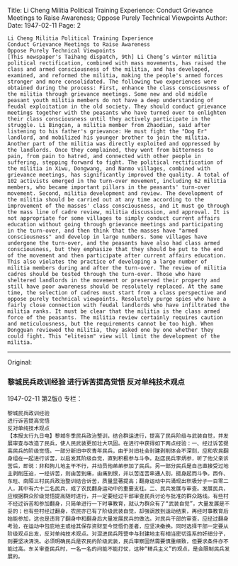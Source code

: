 Title: Li Cheng Militia Political Training Experience: Conduct Grievance Meetings to Raise Awareness; Oppose Purely Technical Viewpoints
Author:
Date: 1947-02-11
Page: 2

    Li Cheng Militia Political Training Experience
    Conduct Grievance Meetings to Raise Awareness
    Oppose Purely Technical Viewpoints
    [This newspaper's Taihang dispatch, 9th] Li Cheng’s winter militia political rectification, combined with mass movements, has raised the class and armed consciousness of the militia, and has developed, examined, and reformed the militia, making the people's armed forces stronger and more consolidated. The following two experiences were obtained during the process: First, enhance the class consciousness of the militia through grievance meetings. Some new and old middle peasant youth militia members do not have a deep understanding of feudal exploitation in the old society. They should conduct grievance meetings together with the peasants who have turned over to enlighten their class consciousness until they actively participate in the struggle. Li Bingcan, a militia member from Zhaodian, said after listening to his father's grievance: He must fight the "Dog Er" landlord, and mobilized his younger brother to join the militia. Another part of the militia was directly exploited and oppressed by the landlords. Once they complained, they went from bitterness to pain, from pain to hatred, and connected with other people in suffering, stepping forward to fight. The political rectification of the militia in Xiwu, Dongwang, and Nanmo villages, combined with grievance meetings, has significantly improved the quality. A total of 102 activists emerged in the turn-over movement, including 62 militia members, who became important pillars in the peasants' turn-over movement. Second, militia development and review. The development of the militia should be carried out at any time according to the improvement of the masses' class consciousness, and it must go through the mass line of cadre review, militia discussion, and approval. It is not appropriate for some villages to simply conduct current affairs education without going through grievance meetings and participating in the turn-over, and then think that the masses have "armed consciousness" and develop in large numbers. Some villages have undergone the turn-over, and the peasants have also had class armed consciousness, but they emphasize that they should be put to the end of the movement and then participate after current affairs education. This also violates the practice of developing a large number of militia members during and after the turn-over. The review of militia cadres should be tested through the turn-over. Those who have sheltered landlords in the movement or preserved their property and still have poor awareness should be resolutely replaced. At the same time, the selection of cadres must start from a class perspective and oppose purely technical viewpoints. Resolutely purge spies who have a fairly close connection with feudal landlords who have infiltrated the militia ranks. It must be clear that the militia is the class armed force of the peasants. The militia review certainly requires caution and meticulousness, but the requirements cannot be too high. When Dongguan reviewed the militia, they asked one by one whether they could fight. This "eliteism" view will limit the development of the militia.



<hr /> 

Original: 


### 黎城民兵政训经验  进行诉苦提高觉悟  反对单纯技术观点

1947-02-11
第2版()
专栏：

    黎城民兵政训经验
    进行诉苦提高觉悟
    反对单纯技术观点
    【本报太行九日电】黎城冬季民兵政治整训，结合群运进行，提高了民兵阶级与武装自觉，并发展审查与改造了民兵，使人民武装更加壮大巩固。在进行中获得如下两点经验：一、经过诉苦提高民兵的阶级觉悟。一部分新旧中农青年民兵，由于对旧社会封建剥削体会不深刻，应和农民翻身组在一起进行诉苦，以启发其阶级自觉，直到积极参与斗争。赵店民兵李炳参，听了他父亲诉苦后，即说：非和狗儿地主干不行，并动员他弟弟参加了民兵。另一部分民兵是自己直接受过地主剥削压迫，一经诉苦，则由苦到痛，由痛到恨，并以苦连苦串通人别，挺身起而斗争。西仵、东旺、南陌三村民兵政治整训结合诉苦，质量显著提高；翻身运动中共涌现出积极分子一百零二人，其中有六十二名民兵，成了农民翻身运动中的重要支柱。二、民兵发展与审查。发展民兵，应根据群众阶级觉悟提高随时进行，并一定要经过干部审查民兵讨论与批准的群众路线。有些村不经过诉苦和参加翻身，只简单进行一下时事教育，就认为群众有了“武装自觉”，大量发展是不妥的；也有些村经过翻身，农民亦已有了阶级武装自觉，却强调放到运动结束，再经时事教育后始能参加，这也是违背了翻身中和翻身后大量发展民兵的做法。对民兵干部的审查，应经过翻身考验，在运动中包庇地主或给其保存资财至今觉悟仍差者，应坚决撤换。同时选择干部一定要从阶级观点出发，反对单纯技术观点。对混进民兵阵营中与封建地主有相当密切连系的奸细分子，则要坚决清洗。必须明确民兵是农民的阶级武装，民兵审察固然需要慎重细致，但要求条件亦不能过高。东关审查民兵时，一名一名的问能不能打仗，这种“精兵主义”的观点，是会限制民兵发展的。
